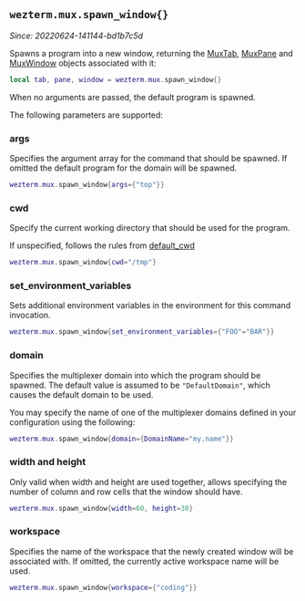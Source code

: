 ## `wezterm.mux.spawn_window{}`

*Since: 20220624-141144-bd1b7c5d*

Spawns a program into a new window, returning the [MuxTab](../MuxTab.md),
[MuxPane](../MuxPane.md) and [MuxWindow](../mux-window/index.md) objects
associated with it:

```lua
local tab, pane, window = wezterm.mux.spawn_window{}
```

When no arguments are passed, the default program is spawned.

The following parameters are supported:

### args

Specifies the argument array for the command that should be spawned.
If omitted the default program for the domain will be spawned.

```lua
wezterm.mux.spawn_window{args={"top"}}
```

### cwd

Specify the current working directory that should be used for
the program.

If unspecified, follows the rules from [default_cwd](../config/default_cwd.md)

```lua
wezterm.mux.spawn_window{cwd="/tmp"}
```

### set_environment_variables

Sets additional environment variables in the environment for
this command invocation.

```lua
wezterm.mux.spawn_window{set_environment_variables={"FOO"="BAR"}}
```

### domain

Specifies the multiplexer domain into which the program should
be spawned.  The default value is assumed to be `"DefaultDomain"`,
which causes the default domain to be used.

You may specify the name of one of the multiplexer domains
defined in your configuration using the following:

```lua
wezterm.mux.spawn_window{domain={DomainName="my.name"}}
```

### width and height

Only valid when width and height are used together, allows specifying
the number of column and row cells that the window should have.

```lua
wezterm.mux.spawn_window{width=60, height=30}
```

### workspace

Specifies the name of the workspace that the newly created window
will be associated with.  If omitted, the currently active workspace
name will be used.

```lua
wezterm.mux.spawn_window{workspace={"coding"}}
```


